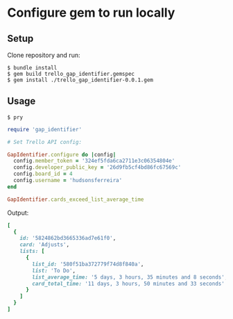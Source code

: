 # Configure gem to run locally #

## Setup ##

Clone repository and run:
```
$ bundle install
$ gem build trello_gap_identifier.gemspec
$ gem install ./trello_gap_identifier-0.0.1.gem
```


## Usage ##
```
$ pry
```

```ruby
require 'gap_identifier'

# Set Trello API config:

GapIdentifier.configure do |config|
  config.member_token = '324ef5fda6ca2711e3c06354804e'
  config.developer_public_key = '26d9fb5cf4bd86fc67569c'
  config.board_id = 4
  config.username = 'hudsonsferreira'
end

GapIdentifier.cards_exceed_list_average_time
```

Output:
```ruby
[
  {
    id: '5824862bd3665336ad7e61f0',
    card: 'Adjusts',
    lists: [
      {
        list_id: '580f51ba372779f74d8f840a',
        list: 'To Do',
        list_average_time: '5 days, 3 hours, 35 minutes and 8 seconds',
        card_total_time: '11 days, 3 hours, 50 minutes and 33 seconds'
      }
    ]
  }
]
```

